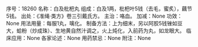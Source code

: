 序号：18260
名称：白及枇杷丸
组成：白及1两，枇杷叶5钱（去毛，蜜炙），藕节5钱。
出处：《准绳·类方》卷三引戴氏方。
主治：咯血。
加减：None
功效：None
用法用量：每服1丸，噙化。
制备方法：上为细末，另以阿胶5钱锉如豆大，蛤粉（炒成珠）、生地黄自然汁调之，火上炖化，入前药为丸，如龙眼大。
临床应用：None
各家论述：None
用药禁忌：None
附注：None
